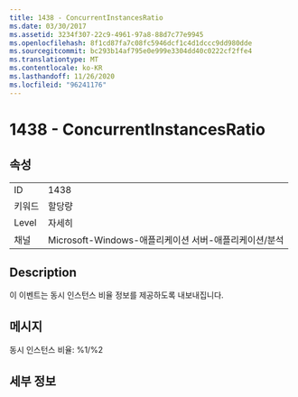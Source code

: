 ```yaml
---
title: 1438 - ConcurrentInstancesRatio
ms.date: 03/30/2017
ms.assetid: 3234f307-22c9-4961-97a8-88d7c77e9945
ms.openlocfilehash: 8f1cd87fa7c08fc5946dcf1c4d1dccc9dd980dde
ms.sourcegitcommit: bc293b14af795e0e999e3304dd40c0222cf2ffe4
ms.translationtype: MT
ms.contentlocale: ko-KR
ms.lasthandoff: 11/26/2020
ms.locfileid: "96241176"
---
```

# <a name="1438---concurrentinstancesratio"></a>1438 - ConcurrentInstancesRatio

## <a name="properties"></a>속성  
  
|||  
|-|-|  
|ID|1438|  
|키워드|할당량|  
|Level|자세히|  
|채널|Microsoft-Windows-애플리케이션 서버-애플리케이션/분석|  
  
## <a name="description"></a>Description  

 이 이벤트는 동시 인스턴스 비율 정보를 제공하도록 내보내집니다.  
  
## <a name="message"></a>메시지  

 동시 인스턴스 비율: %1/%2  
  
## <a name="details"></a>세부 정보
